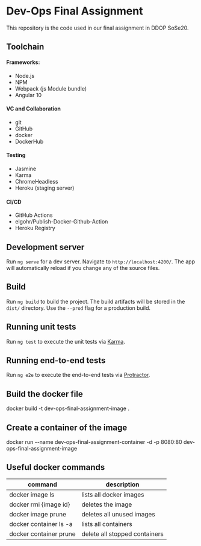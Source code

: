 # Dev-Ops Final Assignment

This repository is the code used in our final assignment in DDOP SoSe20.


## Toolchain
#### Frameworks:
- Node.js
- NPM
- Webpack (js Module bundle)
- Angular 10

#### VC and Collaboration
- git
- GitHub
- docker
- DockerHub

#### Testing
- Jasmine
- Karma
- ChromeHeadless
- Heroku (staging server)

#### CI/CD 
- GitHub Actions
- elgohr/Publish-Docker-Github-Action
- Heroku Registry


## Development server

Run `ng serve` for a dev server. Navigate to `http://localhost:4200/`. The app will automatically reload if you change any of the source files.

## Build

Run `ng build` to build the project. The build artifacts will be stored in the `dist/` directory. Use the `--prod` flag for a production build.

## Running unit tests

Run `ng test` to execute the unit tests via [Karma](https://karma-runner.github.io).

## Running end-to-end tests

Run `ng e2e` to execute the end-to-end tests via [Protractor](http://www.protractortest.org/).

## Build the docker file
docker build -t dev-ops-final-assignment-image .

## Create a container of the image
docker run --name dev-ops-final-assignment-container -d -p 8080:80 dev-ops-final-assignment-image



## Useful docker commands
| command | description  |
|---|---|
| docker image ls           | lists all docker images  |
| docker rmi {image id}     | deletes the image| 
| docker image prune        | deletes all unused images |
| docker container ls -a    |  lists all containers |
| docker container prune    | delete all stopped containers|

